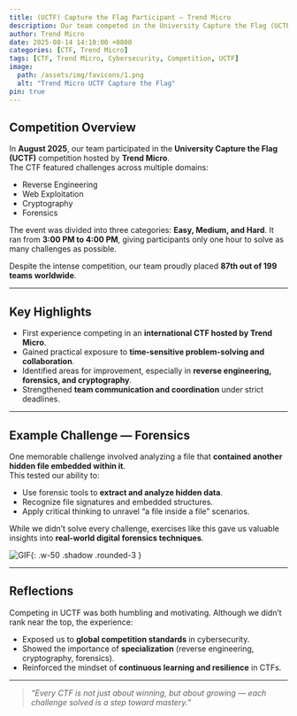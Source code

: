 ```yaml
---
title: (UCTF) Capture the Flag Participant — Trend Micro
description: Our team competed in the University Capture the Flag (UCTF) by Trend Micro, ranking 87th out of 199 teams. A valuable learning experience that sharpened our cybersecurity skills and teamwork.
author: Trend Micro
date: 2025-08-14 14:10:00 +0800
categories: [CTF, Trend Micro]
tags: [CTF, Trend Micro, Cybersecurity, Competition, UCTF]
image:
  path: /assets/img/favicons/1.png
  alt: "Trend Micro UCTF Capture the Flag"
pin: true
---
```


## Competition Overview  

In **August 2025**, our team participated in the **University Capture the Flag (UCTF)** competition hosted by **Trend Micro**.  
The CTF featured challenges across multiple domains:  

- Reverse Engineering  
- Web Exploitation  
- Cryptography  
- Forensics  

The event was divided into three categories: **Easy, Medium, and Hard**. It ran from **3:00 PM to 4:00 PM**, giving participants only one hour to solve as many challenges as possible.  

Despite the intense competition, our team proudly placed **87th out of 199 teams worldwide**.  

---

## Key Highlights  

- First experience competing in an **international CTF hosted by Trend Micro**.  
- Gained practical exposure to **time-sensitive problem-solving and collaboration**.  
- Identified areas for improvement, especially in **reverse engineering, forensics, and cryptography**.  
- Strengthened **team communication and coordination** under strict deadlines.  

---

## Example Challenge — Forensics  

One memorable challenge involved analyzing a file that **contained another hidden file embedded within it**.  
This tested our ability to:  

- Use forensic tools to **extract and analyze hidden data**.  
- Recognize file signatures and embedded structures.  
- Apply critical thinking to unravel “a file inside a file” scenarios.  

While we didn’t solve every challenge, exercises like this gave us valuable insights into **real-world digital forensics techniques**.  

![GIF](https://media2.giphy.com/media/v1.Y2lkPTc5MGI3NjExcjk3bTkzb2Mwc2lodnU4N3VmOXJ0aWdnM3RxNmxsMXhwM3Zkc3FrNyZlcD12MV9pbnRlcm5hbF9naWZfYnlfaWQmY3Q9Zw/UQuqOTa4lqBVqlA3iC/giphy.gif){: .w-50 .shadow .rounded-3 }

---



## Reflections  

Competing in UCTF was both humbling and motivating. Although we didn’t rank near the top, the experience:  

- Exposed us to **global competition standards** in cybersecurity.  
- Showed the importance of **specialization** (reverse engineering, cryptography, forensics).  
- Reinforced the mindset of **continuous learning and resilience** in CTFs.  

---

> *“Every CTF is not just about winning, but about growing — each challenge solved is a step toward mastery.”*  
